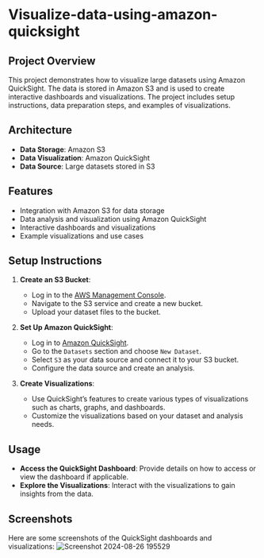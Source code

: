 # Visualize-data-using-amazon-quicksight

## Project Overview

This project demonstrates how to visualize large datasets using Amazon QuickSight. The data is stored in Amazon S3 and is used to create interactive dashboards and visualizations. The project includes setup instructions, data preparation steps, and examples of visualizations.

## Architecture

- **Data Storage**: Amazon S3
- **Data Visualization**: Amazon QuickSight
- **Data Source**: Large datasets stored in S3

## Features

- Integration with Amazon S3 for data storage
- Data analysis and visualization using Amazon QuickSight
- Interactive dashboards and visualizations
- Example visualizations and use cases

## Setup Instructions

1. **Create an S3 Bucket**:
   - Log in to the [AWS Management Console](https://aws.amazon.com/console/).
   - Navigate to the S3 service and create a new bucket.
   - Upload your dataset files to the bucket.

2. **Set Up Amazon QuickSight**:
   - Log in to [Amazon QuickSight](https://quicksight.aws.amazon.com/).
   - Go to the `Datasets` section and choose `New Dataset`.
   - Select `S3` as your data source and connect it to your S3 bucket.
   - Configure the data source and create an analysis.

3. **Create Visualizations**:
   - Use QuickSight’s features to create various types of visualizations such as charts, graphs, and dashboards.
   - Customize the visualizations based on your dataset and analysis needs.

## Usage

- **Access the QuickSight Dashboard**: Provide details on how to access or view the dashboard if applicable. 
- **Explore the Visualizations**: Interact with the visualizations to gain insights from the data.

## Screenshots

Here are some screenshots of the QuickSight dashboards and visualizations:
![Screenshot 2024-08-26 195529](https://github.com/user-attachments/assets/cb952164-b4fa-403b-92ee-e60265556241)

